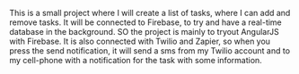 This is a small project where I will create a list of tasks, where I can add and remove tasks. It will be connected to Firebase, to try and have a real-time database in the background. SO the project is mainly to tryout AngularJS with Firebase.
It is also connected with Twilio and Zapier, so when you press the send notification, it will send a sms from my Twilio account and to my cell-phone with a notification for the task with some information.
